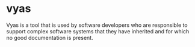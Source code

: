 # vyas
Vyas is a tool that is used by software developers who are responsible to support complex software systems that they have inherited and for which no good documentation is present.
